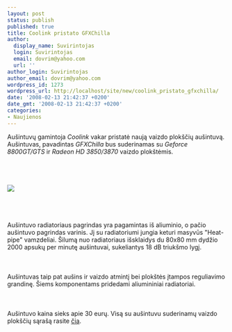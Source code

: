 ```yaml
---
layout: post
status: publish
published: true
title: Coolink pristato GFXChilla
author:
  display_name: Suvirintojas
  login: Suvirintojas
  email: dovrim@yahoo.com
  url: ''
author_login: Suvirintojas
author_email: dovrim@yahoo.com
wordpress_id: 1273
wordpress_url: http://localhost/site/new/coolink_pristato_gfxchilla/
date: '2008-02-13 21:42:37 +0200'
date_gmt: '2008-02-13 21:42:37 +0200'
categories:
- Naujienos
---
```

<p>Aušintuvų gamintoja <i>Coolink</i> vakar pristatė naują vaizdo plokščių aušintuvą. Aušintuvas, pavadintas <i>GFXChilla</i> bus suderinamas su <i>Geforce 8800GT/GTS</i> ir <i>Radeon HD 3850/3870</i> vaizdo plokštėmis.<br />
<br><br />
<br><br><img src="http://img137.imageshack.us/img137/7655/coolinkgfxchilla4ul0.jpg"><br><br />
<br><br />
<br>Aušintuvo radiatoriaus pagrindas yra pagamintas iš aliuminio, o pačio aušintuvo pagrindas varinis. Jį su radiatoriumi jungia keturi masyvūs &quot;Heat-pipe&quot; vamzdeliai. Šilumą nuo radiatoriaus išsklaidys du 80x80 mm dydžio 2000 apsukų per minutę aušintuvai, sukeliantys 18 dB triukšmo lygį.<br />
<br><br />
<br>Aušintuvas taip pat aušins ir vaizdo atmintį bei plokštės įtampos reguliavimo grandinę. Šiems komponentams pridedami aliumininiai radiatoriai.<br />
<br><br />
<br>Aušintuvo kaina sieks apie 30 eurų. Visą su aušintuvu suderinamų vaizdo plokščių sąrašą rasite <a class="ns" href="http://www.coolink-europe.com/main.php?show=compatibility_gfxchilla&amp;lng=en">čia</a>.</p>
